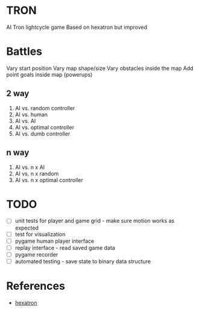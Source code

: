# TRON

AI Tron lightcycle game
Based on hexatron but improved

# Battles

Vary start position
Vary map shape/size
Vary obstacles inside the map
Add point goals inside map (powerups)

## 2 way

1. AI vs. random controller
2. AI vs. human
3. AI vs. AI
4. AI vs. optimal controller
1. AI vs. dumb controller

## n way

1. AI vs. n x AI
2. AI vs. n x random
3. AI vs. n x optimal controller

# TODO 

* [ ] unit tests for player and game grid - make sure motion works as expected
* [ ] test for visualization
* [ ] pygame human player interface
* [ ] replay interface - read saved game data
* [ ] pygame recorder
* [ ] automated testing - save state to binary data structure

# References

* [hexatron](https://github.com/pvmolle/hexatron)
